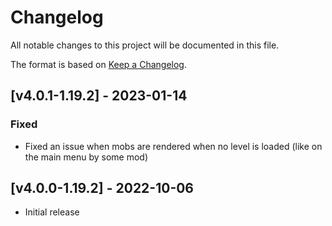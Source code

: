 # Changelog
All notable changes to this project will be documented in this file.

The format is based on [Keep a Changelog].

## [v4.0.1-1.19.2] - 2023-01-14
### Fixed
- Fixed an issue when mobs are rendered when no level is loaded (like on the main menu by some mod)

## [v4.0.0-1.19.2] - 2022-10-06
- Initial release

[Keep a Changelog]: https://keepachangelog.com/en/1.0.0/
